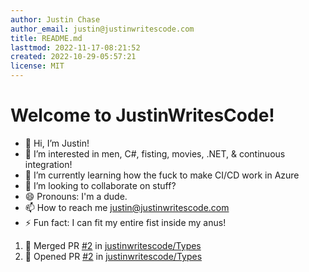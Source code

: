```yaml
---
author: Justin Chase
author_email: justin@justinwritescode.com
title: README.md
lasttmod: 2022-11-17-08:21:52
created: 2022-10-29-05:57:21
license: MIT
---
```


# Welcome to JustinWritesCode!

- 👋 Hi, I’m Justin!
- 👀 I’m interested in men, C#, fisting, movies, .NET, & continuous integration!
- 🌱 I’m currently learning how the fuck to make CI/CD work in Azure
- 💞️ I’m looking to collaborate on stuff?
- 😄 Pronouns: I'm a dude.
- 📫 How to reach me justin@justinwritescode.com
- ⚡ Fun fact: I can fit my entire fist inside my anus!

<!---
justinwritescode/justinwritescode is a ✨ special ✨ repository because its `README.md` (this file) appears on your GitHub profile.
You can click the Preview link to take a look at your changes.
--->

<!--START_SECTION:activity-->
1. 🎉 Merged PR [#2](https://github.com/justinwritescode/Types/pull/2) in [justinwritescode/Types](https://github.com/justinwritescode/Types)
2. 💪 Opened PR [#2](https://github.com/justinwritescode/Types/pull/2) in [justinwritescode/Types](https://github.com/justinwritescode/Types)
<!--END_SECTION:activity-->
